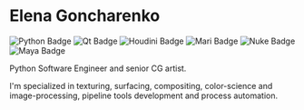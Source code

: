 <h1>Elena Goncharenko</h1>

<img src="https://img.shields.io/badge/python-000000?labelColor=111111&logo=python&logoColor=ffde57" alt="Python Badge"> <img src="https://img.shields.io/badge/Qt-000000?labelColor=111111&logo=Qt&logoColor=41cd52" alt="Qt Badge">
<img src="https://img.shields.io/badge/houdini-000000?labelColor=111111&logo=houdini&logoColor=ff471a" alt="Houdini Badge">
<img src="https://img.shields.io/badge/mari-000000?labelColor=111111&logo=mari&logoColor=ffff00" alt="Mari Badge">
<img src="https://img.shields.io/badge/nuke-000000?labelColor=111111&logo=nuke&logoColor=fcba03" alt="Nuke Badge">
<img src="https://img.shields.io/badge/maya-000000?labelColor=111111&logo=autodesk&logoColor=00b3f0" alt="Maya Badge">






<p>Python Software Engineer and senior CG artist.</p>
<p>I'm specialized in texturing, surfacing, compositing, color-science and image-processing, pipeline tools development and process automation.</p>



<!--
**samoeds/samoeds** is a ✨ _special_ ✨ repository because its `README.md` (this file) appears on your GitHub profile.

Here are some ideas to get you started:

- 🔭 I’m currently working on ...
- 🌱 I’m currently learning ...
- 👯 I’m looking to collaborate on ...
- 🤔 I’m looking for help with ...
- 💬 Ask me about ...
- 📫 How to reach me: ...
- 😄 Pronouns: ...
- ⚡ Fun fact: ...
-->
